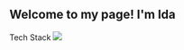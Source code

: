 ##  Welcome to my page! I'm Ida 

Tech Stack
![](https://img.icons8.com/color/24/000000/react-native.png)

